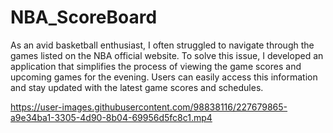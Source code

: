 # NBA_ScoreBoard

As an avid basketball enthusiast, I often struggled to navigate through the games listed on the NBA official website. To solve this issue, 
I developed an application that simplifies the process of viewing the game scores and upcoming games for the evening. 
Users can easily access this information and stay updated with the latest game scores and schedules.


https://user-images.githubusercontent.com/98838116/227679865-a9e34ba1-3305-4d90-8b04-69956d5fc8c1.mp4

